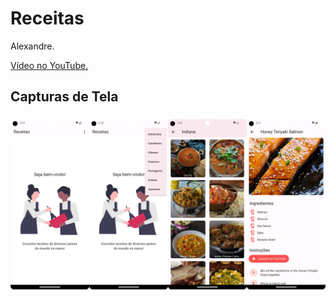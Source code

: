 # Receitas

Alexandre.

[Vídeo no YouTube.](https://youtu.be/gEjYwRZm3wg)

## Capturas de Tela

![screen](/readme/telas.png)


